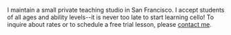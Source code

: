 I maintain a small private teaching studio in San Francisco.  I accept
students of all ages and ability levels--it is never too late to start
learning cello!  To inquire about rates or to schedule a free trial
lesson, please [contact me](contact.html).
